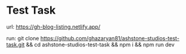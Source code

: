 
# Test Task

url: https://gh-blog-listing.netlify.app/

run: git clone https://github.com/ghazaryan81/ashstone-studios-test-task.git && cd ashstone-studios-test-task && npm i && npm run dev
